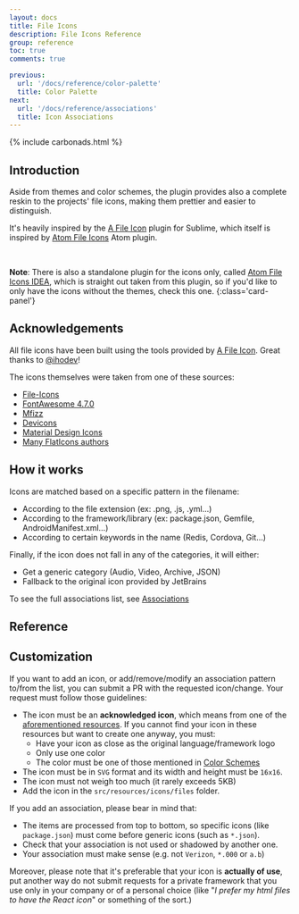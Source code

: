 ```yaml
---
layout: docs
title: File Icons
description: File Icons Reference
group: reference
toc: true
comments: true

previous:
  url: '/docs/reference/color-palette'
  title: Color Palette
next:
  url: '/docs/reference/associations'
  title: Icon Associations
---
```


{% include carbonads.html %}

## Introduction

Aside from themes and color schemes, the plugin provides also a complete reskin to the projects' file icons, making them
prettier and easier to distinguish.

It's heavily inspired by the
[A File Icon](https://github.com/SublimeText/AFileIcon) plugin for Sublime, which itself is inspired by
[Atom File Icons](https://github.com/file-icons/atom) Atom plugin.

&nbsp;

**Note**: There is also a standalone plugin for the icons only, called
[Atom File Icons IDEA](https://plugins.jetbrains.com/plugin/10044-atom-file-icons-idea), which is straight out taken
from this plugin, so if you'd like to only have the icons without the themes, check this one.
{:class='card-panel'}

## Acknowledgements

All file icons have been built using the tools provided by
[A File Icon](https://github.com/SublimeText/AFileIcon). Great thanks to
[@ihodev](https://github.com/ihodev)!

The icons themselves were taken from one of these sources:

* [File-Icons](https://github.com/file-icons/source/blob/master/charmap.md)
* [FontAwesome 4.7.0](http://fontawesome.io/cheatsheet/)
* [Mfizz](https://github.com/file-icons/MFixx/blob/master/charmap.md)
* [Devicons](https://github.com/file-icons/DevOpicons/blob/master/charmap.md)
* [Material Design Icons](https://materialdesignicons.com/)
* [Many FlatIcons authors](https://www.flaticon.com/)

## How it works

Icons are matched based on a specific pattern in the filename:
- According to the file extension (ex: .png, .js, .yml…)
- According to the framework/library (ex: package.json, Gemfile, AndroidManifest.xml…)
- According to certain keywords in the name (Redis, Cordova, Git…)

Finally, if the icon does not fall in any of the categories, it will either:
- Get a generic category (Audio, Video, Archive, JSON)
- Fallback to the original icon provided by JetBrains

To see the full associations list, see
[Associations](/docs/reference/associations)

## Reference


## Customization

If you want to add an icon, or add/remove/modify an association pattern to/from the list, you can submit a PR with the
requested icon/change. Your request must follow those guidelines:
- The icon must be an **acknowledged icon**, which means from one of the
  [aforementioned resources](#acknowledgements). If you cannot find your icon in these resources but want to create one
  anyway, you must:
  - Have your icon as close as the original language/framework logo
  - Only use one color
  - The color must be one of those mentioned in [Color Schemes](/docs/configuration/color-schemes#color-palette)
- The icon must be in `SVG` format and its width and height must be `16x16`.
- The icon must not weigh too much (it rarely exceeds 5KB)
- Add the icon in the `src/resources/icons/files` folder.

If you add an association, please bear in mind that:
- The items are processed from top to bottom, so specific icons (like `package.json`) must come before generic icons
  (such as `*.json`).
- Check that your association is not used or shadowed by another one.
- Your association must make sense (e.g. not `Verizon`, `*.000` or `a.b`)

Moreover, please note that it's preferable that your icon is **actually of use**, put another way do not submit requests for a private framework that you use only in your company or of a personal choice (like "_I prefer my html files to have the React icon_" or something of the sort.)
